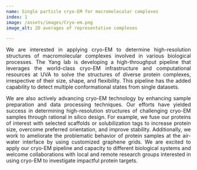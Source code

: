 ```yaml
---
name: Single particle cryo-EM for macromolecular complexes
index: 1
image: /assets/images/Cryo-em.png
image_alt: 2D averages of representative complexes

---
```


<p style="text-align: justify;">
We are interested in applying cryo-EM to determine high-resolution structures of macromolecular complexes involved in various biological processes. The Yang lab is developing a high-throughput pipeline that leverages the world-class cryo-EM infrastructure and computational resources at UVA to solve the structures of diverse protein complexes, irrespective of their size, shape, and flexibility. This pipeline has the added capability to detect multiple conformational states from single datasets.
</p>

<p style="text-align: justify;">
We are also actively advancing cryo-EM technology by enhancing sample preparation and data processing techniques. Our efforts have yielded success in determining high-resolution structures of challenging cryo-EM samples through rational in silico design. For example, we fuse our proteins of interest with selected scaffolds or solubilization tags to increase protein size, overcome preferred orientation, and improve stability. Additionally, we work to ameliorate the problematic behavior of protein samples at the air-water interface by using customized graphene grids. We are excited to apply our cryo-EM pipeline and capacity to different biological systems and welcome collaborations with local and remote research groups interested in using cryo-EM to investigate impactful protein targets.
</p>





